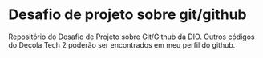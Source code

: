 # Desafio de projeto sobre git/github
Repositório do Desafio de Projeto sobre Git/Github da DIO.
Outros códigos do Decola Tech 2 poderão ser encontrados em meu perfil do github.
